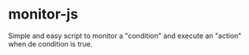 monitor-js
==========

Simple and easy script to monitor a "condition" and execute an "action" when de condition is true.
